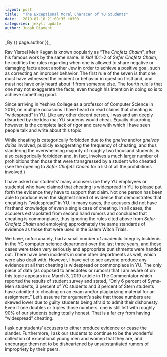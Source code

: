 ```yaml
---
layout: post
title:  "The Exceptional Moral Characer of YU Students"
date:   2019-07-10 21:09:35 +0300
categories: jekyll update
author: Judah Diament
---
```


<span class="author-name">
_By {{ page.author }}_
</span>

Rav Yisroel Meir Kagan is known popularly as “The _Chofetz Chaim_”, after his famous work by the same name. In _klal_ 10:1-2 of _Sefer Chofetz Chaim_, he codifies the rules regarding when one is allowed to share negative or damaging facts about another Jew in order to achieve a positive goal, such as correcting an improper behavior. The first rule of the seven is that one must have witnessed the incident or behavior in question firsthand, and must not have only heard about if from someone else. The fourth rule is that one may not exaggerate the facts, even though his intention in doing so is to achieve something good.

Since arriving in Yeshiva College as a professor of Computer Science in 2016, on multiple occasions I have heard or read claims that cheating is “widespread” in YU. Like any other decent person, I was and am deeply disturbed by the idea that YU students would cheat. Equally disturbing, however, is the complete lack of rigor and care with which I have seen people talk and write about this topic.

While cheating is categorically forbidden due to the _gneiva_ and/or _gneivas da’as_ involved, publicly exaggerating the frequency of cheating, and thus slandering the overwhelming majority of roughly two thousand students, is also categorically forbidden and, in fact, involves a much larger number of prohibitions than those that were transgressed by a student who cheated (see the opening to _Sefer Chofetz Chaim_ for a list of all the prohibitions involved.)

I have asked our students’ many accusers (be they YU employees or students) who have claimed that cheating is widespread in YU to please put forth the evidence they have to support that claim. Not one person has been able to produce even the slightest shred of evidence that demonstrates that cheating is “widespread” in YU. In many cases, the accusers did not have firsthand knowledge of even a single case of cheating. In all cases, the accusers extrapolated from second hand rumors and concluded that cheating is commonplace, thus ignoring the rules cited above from _Sefer Chofetz Chaim_ and employing approximately the same standards of evidence as those that were used in the Salem Witch Trials.

We have, unfortunately, had a small number of academic integrity incidents in the YC computer science department over the last three years, and those cases were taken very seriously and appropriate punishments were handed out. There have been incidents in some other departments as well, which were also dealt with. However, I have yet to see anyone produce any evidence at all that cheating is widespread or commonplace in YU. The only piece of data (as opposed to anecdotes or rumors) that I am aware of on this topic appears in a March 3, 2019 article in The Commentator which reported the results of student survey and stated, “Only 6 percent of Syms-Men students, 3 percent of YC students and 3 percent of Stern students have admitted to cheating on an exam and/or plagiarizing material for an assignment.” Let’s assume for argument’s sake that those numbers are skewed lower due to guilty students being afraid to admit their dishonesty. Even if one doubles or triples those numbers, one is still left with roughly 90% of our students being totally honest. That is a far cry from having “widespread” cheating.

I ask our students’ accusers to either produce evidence or cease the slander. Furthermore, I ask our students to continue to be the wonderful collection of exceptional young men and women that they are, and encourage them not to be disheartened by unsubstantiated rumors of impropriety by their peers.
